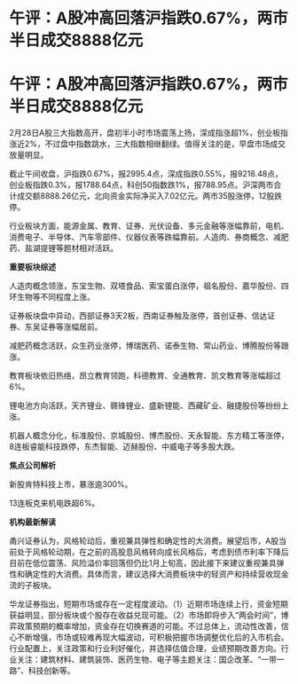 # 午评：A股冲高回落沪指跌0.67%，两市半日成交8888亿元

# 午评：A股冲高回落沪指跌0.67%，两市半日成交8888亿元

2月28日A股三大指数高开，盘初半小时市场震荡上扬，深成指涨超1%，创业板指涨近2%，不过盘中指数跳水，三大指数相继翻绿。值得关注的是，早盘市场成交放量明显。

截止午间收盘，沪指跌0.67%，报2995.4点，深成指跌0.55%，报9218.48点，创业板指跌0.3%，报1788.64点，科创50指数跌1%，报788.95点。沪深两市合计成交额8888.26亿元，北向资金实际净买入7.02亿元。两市35股涨停，12股跌停。

行业板块方面，能源金属、教育、证券、光伏设备、多元金融等涨幅靠前，电机、消费电子、半导体、汽车零部件、仪器仪表等跌幅靠前。人造肉、券商概念、减肥药、盐湖提锂等题材相对活跃。

**重要板块综述**

人造肉概念领涨，东宝生物、双塔食品、索宝蛋白涨停，祖名股份、嘉华股份、四环生物等不同程度上涨。

证券板块盘中异动，西部证券3天2板，西南证券触及涨停，首创证券、信达证券、东吴证券等涨幅居前。

减肥药概念活跃，众生药业涨停，博瑞医药、诺泰生物、常山药业、博腾股份等跟涨。

教育板块依旧热络，昂立教育领跑，科德教育、全通教育、凯文教育等涨幅超过6%。

锂电池方向活跃，天齐锂业、赣锋锂业、盛新锂能、西藏矿业、融捷股份等纷纷上涨。

机器人概念分化，标准股份、京城股份、博杰股份、天永智能、东方精工等涨停，8连板睿能科技跌停，东杰智能、迈赫股份、中威电子等多股大跌。

**焦点公司解析**

新股肯特科技上市，暴涨逾300%。

13连板克来机电跌超6%。

**机构最新解读**

甬兴证券认为，风格轮动后，重视兼具弹性和确定性的大消费。展望后市，A股当前处于风格轮动期，在之前的高股息风格转向成长风格后，考虑到债市利率下降后目前在低位震荡、风险溢价率回落但仍比1月上旬高，因此接下来建议重视兼具弹性和确定性的大消费。具体而言，建议选择大消费板块中的轻资产和持续营收现金流的子板块。

华龙证券指出，短期市场或存在一定程度波动。（1）近期市场连续上行，资金短期获益明显，部分板块或个股存在收益兑现可能。（2）市场即将步入“两会时间”，博弈政策预期的概率增加，资金存在切换赛道的可能。不过总体上，流动性改善，信心不断增强，市场或较难再现大幅波动，可积极把握市场调整优化后的入市机会。行业配置上，关注政策和行业利好催化，并选择估值合理，业绩预期改善方向。行业关注：建筑材料、建筑装饰、医药生物、电子等主题关注：国企改革、“一带一路”、科技创新等。


